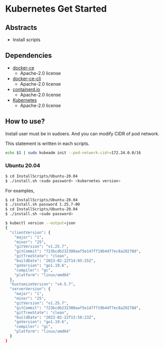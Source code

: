 # Kubernetes Get Started

## Abstracts

* Install scripts

## Dependencies

* [docker-ce](https://github.com/docker/docker-ce)
  * Apache-2.0 license
* [docker-ce-cli](https://github.com/docker/cli)
  * Apache-2.0 license
* [containerd.io](https://github.com/containerd/containerd)
  * Apache-2.0 license
* [Kubernetes](https://github.com/kubernetes/kubernetes)
  * Apache-2.0 license

## How to use?

Install user must be in sudoers.
And you can modify CIDR of pod network.

This statement is written in each scripts.

````sh
echo $1 | sudo kubeadm init --pod-network-cidr=172.24.0.0/16
````

### Ubuntu 20.04

````sh
$ cd InstallScripts/Ubuntu-20.04
$ ./install.sh <sudo password> <kubernetes version>
````

For examples,

````sh
$ cd InstallScripts/Ubuntu-20.04
$ ./install.sh password 1.25.7-00
$ cd InstallScripts/Ubuntu-20.04
$ ./install.sh <sudo password>

$ kubectl version --output=json
{
  "clientVersion": {
    "major": "1",
    "minor": "25",
    "gitVersion": "v1.25.7",
    "gitCommit": "723bcdb232300aaf5e147ff19b4df7ec8a20278d",
    "gitTreeState": "clean",
    "buildDate": "2023-02-22T14:05:25Z",
    "goVersion": "go1.19.6",
    "compiler": "gc",
    "platform": "linux/amd64"
  },
  "kustomizeVersion": "v4.5.7",
  "serverVersion": {
    "major": "1",
    "minor": "25",
    "gitVersion": "v1.25.7",
    "gitCommit": "723bcdb232300aaf5e147ff19b4df7ec8a20278d",
    "gitTreeState": "clean",
    "buildDate": "2023-02-22T13:58:23Z",
    "goVersion": "go1.19.6",
    "compiler": "gc",
    "platform": "linux/amd64"
  }
}
````
